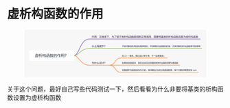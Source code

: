 # 虚析构函数的作用

<figure><img src="../../.gitbook/assets/虚析构函数的作用？.png" alt=""><figcaption></figcaption></figure>



关于这个问题，最好自己写些代码测试一下，然后看看为什么非要将基类的析构函数设置为虚析构函数
